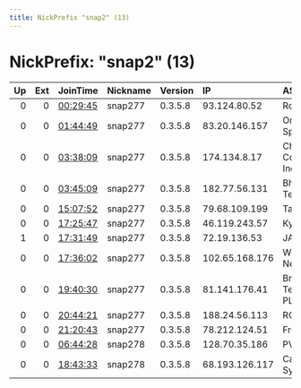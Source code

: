 ```yaml
---
title: NickPrefix "snap2" (13)
---
```


# NickPrefix: "snap2" (13)

|   Up |   Ext | JoinTime                                                                                            | Nickname   | Version   | IP             | AS                                     | CC   |   ORp |   Dirp | OS    | Contact   |   eFamMembers |
|-----:|------:|:----------------------------------------------------------------------------------------------------|:-----------|:----------|:---------------|:---------------------------------------|:-----|------:|-------:|:------|:----------|--------------:|
|    0 |     0 | [00:29:45](https://metrics.torproject.org/rs.html#details/E9665A3D714CF397EEB2D3F48E23FBEB39422B5A) | snap277    | 0.3.5.8   | 93.124.80.52   | Rostelecom                             | ru   | 37631 |      0 | Linux | None      |             1 |
|    0 |     0 | [01:44:49](https://metrics.torproject.org/rs.html#details/53BE83F9EFC0925CD4D5C055823914A66709A488) | snap277    | 0.3.5.8   | 83.20.146.157  | Orange Polska Spolka Akcyjna           | pl   | 39913 |      0 | Linux | None      |             1 |
|    0 |     0 | [03:38:09](https://metrics.torproject.org/rs.html#details/851F3CE0EE78EB01104F95BD3DF804C7EF078B94) | snap277    | 0.3.5.8   | 174.134.8.17   | Charter Communications, Inc            | us   | 36189 |      0 | Linux | None      |             1 |
|    0 |     0 | [03:45:09](https://metrics.torproject.org/rs.html#details/54A50DF681077BD9F683BD863E7153575C61FED8) | snap277    | 0.3.5.8   | 182.77.56.131  | Bharti Airtel Ltd., Telemedia Services | in   | 46569 |      0 | Linux | None      |             1 |
|    0 |     0 | [15:07:52](https://metrics.torproject.org/rs.html#details/3938BFA433E0581DE8163C5B055CF3BDE3F943BF) | snap277    | 0.3.5.8   | 79.68.109.199  | TalkTalk                               | gb   | 36769 |      0 | Linux | None      |             1 |
|    0 |     0 | [17:25:47](https://metrics.torproject.org/rs.html#details/7C51D0C1BCD952BDAD750AE559471E0B5262F9A5) | snap277    | 0.3.5.8   | 46.119.243.57  | Kyivstar PJSC                          | ua   | 34513 |      0 | Linux | None      |             1 |
|    1 |     0 | [17:31:49](https://metrics.torproject.org/rs.html#details/E4760EB4D680BED1AA63C7CCB558DAFEA7CAEC9A) | snap277    | 0.3.5.8   | 72.19.136.53   | JAB Wireless, INC.                     | us   | 41615 |      0 | Linux | None      |             1 |
|    0 |     0 | [17:36:02](https://metrics.torproject.org/rs.html#details/B5B72EC4A83332777722BF57A83EC9DC4FFEC2F6) | snap277    | 0.3.5.8   | 102.65.168.176 | Web-Africa-Networks-AS                 | za   | 44105 |      0 | Linux | None      |             1 |
|    0 |     0 | [19:40:30](https://metrics.torproject.org/rs.html#details/1D67811D4C0474930490BA38174540D1795B3CBA) | snap277    | 0.3.5.8   | 81.141.176.41  | British Telecommunications PLC         | gb   | 41127 |      0 | Linux | None      |             1 |
|    0 |     0 | [20:44:21](https://metrics.torproject.org/rs.html#details/9EF076D1BD1B264DCBFB16746C127E595637AF18) | snap277    | 0.3.5.8   | 188.24.56.113  | RCS &amp; RDS                          | ro   | 38549 |      0 | Linux | None      |             1 |
|    0 |     0 | [21:20:43](https://metrics.torproject.org/rs.html#details/4E2BD323763B5C22FE9E0DE57A2E5F602118565B) | snap277    | 0.3.5.8   | 78.212.124.51  | Free SAS                               | fr   | 36279 |      0 | Linux | None      |             1 |
|    0 |     0 | [06:44:28](https://metrics.torproject.org/rs.html#details/6590232D027ACC71481584377EB7525FFD20CA78) | snap278    | 0.3.5.8   | 128.70.35.186  | PVimpelCom                             | ru   | 34573 |      0 | Linux | None      |             1 |
|    0 |     0 | [18:43:33](https://metrics.torproject.org/rs.html#details/4596BEF496D8D407D474580D2FF9197ED850FB29) | snap278    | 0.3.5.8   | 68.193.126.117 | Cablevision Systems Corp.              | us   | 46213 |      0 | Linux | None      |             1 |
